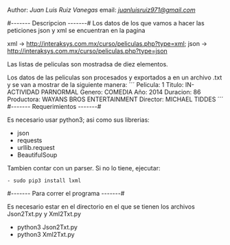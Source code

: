 Author: *Juan Luis Ruiz Vanegas*
email: *juanluisruiz971@gmail.com*

#------- Descripcion -------# 
Los datos de los que vamos a hacer las peticiones json y xml se encuentran en la pagina 

xml -> http://interaksys.com.mx/curso/peliculas.php?type=xml;
json -> http://interaksys.com.mx/curso/peliculas.php?type=json

Las listas de peliculas son mostradsa de diez elementos.

Los datos de las peliculas son procesados y exportados a en un archivo .txt y se van a mostrar de la siguiente manera: 
´´´
Pelicula: 1
Titulo: IN-ACTIVIDAD PARNORMAL
Genero: COMEDIA
Año: 2014
Duracion: 86
Productora: WAYANS BROS ENTERTAINMENT
Director: MICHAEL TIDDES
´´´
#------- Requerimientos -------#

Es necesario usar python3; asi como sus librerias:

- json
- requests
- urllib.request
- BeautifulSoup

Tambien contar con un parser.
    Si no lo tiene, ejecutar:
    
    - sudo pip3 install lxml

    
#------- Para correr el programa -------#

Es necesario estar en el directorio en el que se tienen los archivos Json2Txt.py y Xml2Txt.py

- python3 Json2Txt.py 
- python3 Xml2Txt.py
